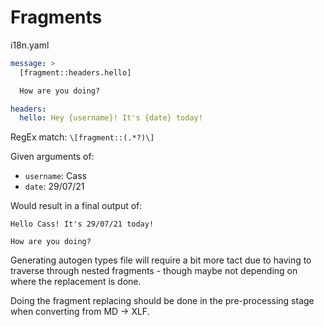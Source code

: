 # Fragments

i18n.yaml

```yaml
message: >
  [fragment::headers.hello]

  How are you doing?

headers:
  hello: Hey {username}! It's {date} today!
```

RegEx match: `\[fragment::(.*?)\]`

Given arguments of:

- `username`: Cass
- `date`: 29/07/21

Would result in a final output of:

```
Hello Cass! It's 29/07/21 today!

How are you doing?
```

Generating autogen types file will require a bit more tact due to having to traverse through nested fragments - though maybe not depending on where the replacement is done.

Doing the fragment replacing should be done in the pre-processing stage when converting from MD -> XLF.

